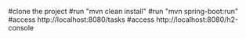 #clone the project
#run "mvn clean install"
#run "mvn spring-boot:run"
#access http://localhost:8080/tasks
#access  http://localhost:8080/h2-console
